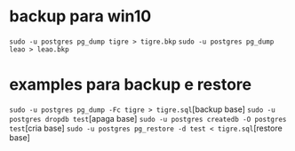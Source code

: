 # backup para win10
`sudo -u postgres pg_dump tigre > tigre.bkp`
`sudo -u postgres pg_dump leao > leao.bkp`

# examples para backup e restore
`sudo -u postgres pg_dump -Fc tigre > tigre.sql`[backup base]
`sudo -u postgres dropdb test`[apaga base]
`sudo -u postgres createdb -O postgres test`[cria base]
`sudo -u postgres pg_restore -d test < tigre.sql`[restore base]